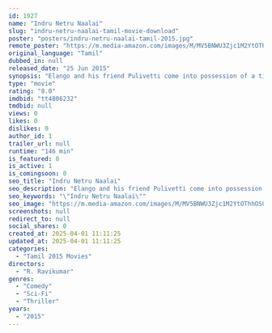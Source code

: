 ```yaml
---
id: 1927
name: "Indru Netru Naalai"
slug: "indru-netru-naalai-tamil-movie-download"
poster: "posters/indru-netru-naalai-tamil-2015.jpg"
remote_poster: "https://m.media-amazon.com/images/M/MV5BNWU3Zjc1M2YtOThhOS00MGViLTlkMjYtZjllYmI1ZDk3N2I5XkEyXkFqcGc@._V1_SX300.jpg"
original_language: "Tamil"
dubbed_in: null
released_date: "25 Jun 2015"
synopsis: "Elango and his friend Pulivetti come into possession of a time machine and they start profiting from it. However, their meddling with time prevents the death of a gangster, who begins to wreak havoc in their lives."
type: "movie"
rating: "8.0"
imdbid: "tt4806232"
tmdbid: null
views: 0
likes: 0
dislikes: 0
author_id: 1
trailer_url: null
runtime: "146 min"
is_featured: 0
is_active: 1
is_comingsoon: 0
seo_title: "Indru Netru Naalai"
seo_description: "Elango and his friend Pulivetti come into possession of a time machine and they start profiting from it. However, their meddling with time prevents the death of a gangster, who begins to wreak havoc in their lives."
seo_keywords: "\"Indru Netru Naalai\""
seo_image: "https://m.media-amazon.com/images/M/MV5BNWU3Zjc1M2YtOThhOS00MGViLTlkMjYtZjllYmI1ZDk3N2I5XkEyXkFqcGc@._V1_SX300.jpg"
screenshots: null
redirect_to: null
social_shares: 0
created_at: 2025-04-01 11:11:25
updated_at: 2025-04-01 11:11:25
categories:
  - "Tamil 2015 Movies"
directors:
  - "R. Ravikumar"
genres:
  - "Comedy"
  - "Sci-Fi"
  - "Thriller"
years:
  - "2015"
---
```

